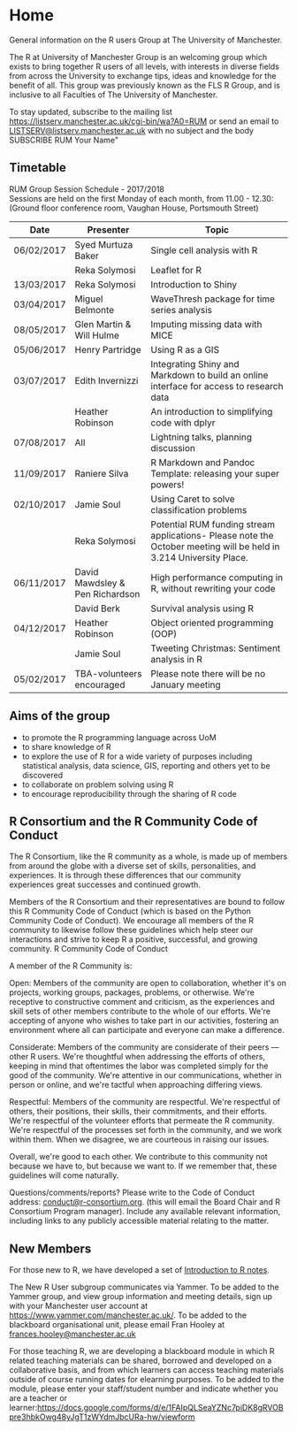 # Home
General information on the R users Group at The University of Manchester. 

The R at University of Manchester Group is an welcoming group which exists to bring together R users of all levels, with interests in diverse fields from across the University to exchange tips, ideas and knowledge for the benefit of all. This group was previously known as the FLS R Group, and is inclusive to all Faculties of The University of Manchester.  

To stay updated, subscribe to the mailing list https://listserv.manchester.ac.uk/cgi-bin/wa?A0=RUM or send an email to LISTSERV@listserv.manchester.ac.uk with no subject and the body SUBSCRIBE RUM Your Name"

<!--## What would you like to know?
[Follow this link and add your ideas and wishes about topics for the R Group to our list and we will try to make it happen.](http://www.tricider.com/admin/2uxhw3j754d/5FwJlvIs0sn) -->

## Timetable
RUM Group Session Schedule - 2017/2018  
Sessions are held on the first Monday of each month, from 11.00 - 12.30:  
(Ground floor conference room, Vaughan House, Portsmouth Street) 

|Date | Presenter | Topic |  
|------------- | -------------|------------|  
 06/02/2017 | Syed Murtuza Baker | Single cell analysis with R |  
 | | Reka Solymosi | Leaflet for R|  
 13/03/2017 | Reka Solymosi | Introduction to Shiny |
 03/04/2017 | Miguel Belmonte | WaveThresh package for time series analysis |
 08/05/2017 | Glen Martin & Will Hulme | Imputing missing data with MICE |
 05/06/2017 | Henry Partridge | Using R as a GIS |
 03/07/2017 | Edith Invernizzi | Integrating Shiny and Markdown to build an online interface for access to research data |
 | | Heather Robinson | An introduction to simplifying code with dplyr
 07/08/2017 | All |Lightning talks, planning discussion |
 11/09/2017 | Raniere Silva |R Markdown and Pandoc Template: releasing your super powers! |
 02/10/2017 | Jamie Soul |Using Caret to solve classification problems|
| |Reka Solymosi | Potential RUM funding stream applications- Please note the October meeting will be held in 3.214 University Place.
06/11/2017 | David Mawdsley & Pen Richardson |High performance computing in  R, without rewriting your code|
| |David Berk | Survival analysis using R
04/12/2017 | Heather Robinson | Object oriented programming (OOP)| 
| | Jamie Soul |Tweeting Christmas: Sentiment analysis in R|
05/02/2017|TBA-volunteers encouraged|Please note there will be no January meeting|

## Aims of the group
- to promote the R programming language across UoM  
- to share knowledge of R  
- to explore the use of R for a wide variety of purposes including statistical analysis, data science, GIS, reporting and others yet to be discovered  
- to collaborate on problem solving using R  
- to encourage reproducibility through the sharing of R code  

## R Consortium and the R Community Code of Conduct

The R Consortium, like the R community as a whole, is made up of members from around the globe with a diverse set of skills, personalities, and experiences. It is through these differences that our community experiences great successes and continued growth.

Members of the R Consortium and their representatives are bound to follow this R Community Code of Conduct (which is based on the Python Community Code of Conduct). We encourage all members of the R community to likewise follow these guidelines which help steer our interactions and strive to keep R a positive, successful, and growing community.
R Community Code of Conduct

A member of the R Community is:

Open: Members of the community are open to collaboration, whether it's on projects, working groups, packages, problems, or otherwise. We're receptive to constructive comment and criticism, as the experiences and skill sets of other members contribute to the whole of our efforts. We're accepting of anyone who wishes to take part in our activities, fostering an environment where all can participate and everyone can make a difference.

Considerate: Members of the community are considerate of their peers — other R users. We're thoughtful when addressing the efforts of others, keeping in mind that oftentimes the labor was completed simply for the good of the community. We're attentive in our communications, whether in person or online, and we're tactful when approaching differing views.

Respectful: Members of the community are respectful. We're respectful of others, their positions, their skills, their commitments, and their efforts. We're respectful of the volunteer efforts that permeate the R community. We're respectful of the processes set forth in the community, and we work within them. When we disagree, we are courteous in raising our issues.

Overall, we're good to each other. We contribute to this community not because we have to, but because we want to. If we remember that, these guidelines will come naturally.

Questions/comments/reports? Please write to the Code of Conduct address: conduct@r-consortium.org. (this will email the Board Chair and R Consortium Program manager). Include any available relevant information, including links to any publicly accessible material relating to the matter. 

## New Members

For those new to R, we have developed a set of [Introduction to R notes](https://github.com/RUMgroup/introduction_2_R).

The New R User subgroup communicates via Yammer. To be added to the Yammer group, and view group information and meeting details, sign up with your Manchester user account at https://www.yammer.com/manchester.ac.uk/. To be added to the blackboard organisational unit, please email Fran Hooley at frances.hooley@manchester.ac.uk

For those teaching R, we are developing a blackboard module in which R related teaching materials can be shared, borrowed and developed on a collaborative basis, and from which learners can access teaching materials outside of course running dates for elearning purposes. To be added to the module, please enter your staff/student number and indicate whether you are a teacher or learner:https://docs.google.com/forms/d/e/1FAIpQLSeaYZNc7piDK8gRVOBpre3hbkOwg48yJgT1zWYdmJbcURa-hw/viewform 


